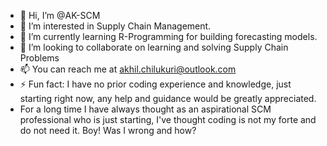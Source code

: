 - 👋 Hi, I’m @AK-SCM
- 👀 I’m interested in Supply Chain Management.
- 🌱 I’m currently learning R-Programming for building forecasting models.
- 💞️ I’m looking to collaborate on learning and solving Supply Chain Problems
- 📫 You can reach me at akhil.chilukuri@outlook.com
- ⚡ Fun fact: I have no prior coding experience and knowledge, just starting right now, any help and guidance would be greatly appreciated.
-  For a long time I have always thought as an aspirational SCM professional who is just starting, I've thought coding is not my forte and do not need it. Boy! Was I wrong and how?

<!---
AK-SCM/AK-SCM is a ✨ special ✨ repository because its `README.md` (this file) appears on your GitHub profile.
You can click the Preview link to take a look at your changes.
--->

